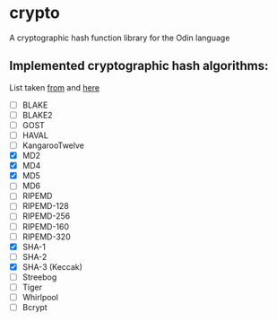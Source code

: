 # crypto
A cryptographic hash function library for the Odin language

## Implemented cryptographic hash algorithms:
List taken [from](https://en.wikipedia.org/wiki/Comparison_of_cryptographic_hash_functions#General_information)
and [here](https://en.wikipedia.org/wiki/Bcrypt)

- [ ] BLAKE
- [ ] BLAKE2
- [ ] GOST
- [ ] HAVAL
- [ ] KangarooTwelve
- [x] MD2
- [x] MD4
- [x] MD5
- [ ] MD6
- [ ] RIPEMD
- [ ] RIPEMD-128
- [ ] RIPEMD-256
- [ ] RIPEMD-160
- [ ] RIPEMD-320
- [x] SHA-1
- [ ] SHA-2
- [x] SHA-3 (Keccak)
- [ ] Streebog
- [ ] Tiger
- [ ] Whirlpool
- [ ] Bcrypt
